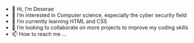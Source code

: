 - 👋 Hi, I’m Deserae
- 👀 I’m interested in Computer science, especially the cyber security field 
- 🌱 I’m currently learning HTML and CSS
- 💞️ I’m looking to collaborate on more projects to improve my coding skills
- 📫 How to reach me ...

<!---
Deseraee/Deseraee is a ✨ special ✨ repository because its `README.md` (this file) appears on your GitHub profile.
You can click the Preview link to take a look at your changes.
--->
